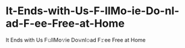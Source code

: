 # It-Ends-with-Us-F-llMo-ie-Do-nl-ad-F-ee-Free-at-Home
It Ends with Us F𝚞llMo𝚟ie Do𝚠nl𝚘ad F𝚛ee Free at Home
